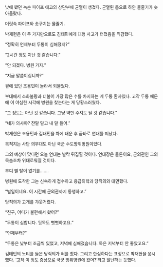 낮에 봤던 녹슨 파이프 에고의 상단부에 균열이 생겼다. 균열된 틈으로 하얀 물줄기가 솟아올랐다.

머릿속 파이프와 솟구치는 물줄기.

박재현은 이 두 가지만으로도 김태민에게 대형 사고가 터졌음을 직감했다.

“정확히 언제부터 두통이 심해졌지?”

“2시간 정도 지난 것 같습니다.”

“안 되겠다. 병원 가자.”

“지금 말씀이십니까?”

곁에 있던 조용민이 놀라서 되물었다.

부대에서 소화불량과 더불어 가장 많은 수를 차지하는 게 두통 환자였다. 고작 두통 때문에 이 야심한 시각에 병원을 찾는다는 게 당황스러웠다.

“그 정도는 아닌 것 같습니다. 그냥 약만 주셔도 될 것 같습니다.”

“네가 의사야? 잔말 말고 내 말 들어.”

박재현은 조용민과 김태민을 차에 태운 후 곧바로 연대를 떠났다.

목적지는 사단 의무대도 아닌 국군 수도방위병원이었다.

그의 예상이 맞다면 오늘 연대는 발칵 뒤집힐 것이다. 연대장은 물론이요, 군의관인 그의 목숨조차 위태로워질 것이다.

부디 별 탈이 없기를…….

병원에 도착한 그는 신속하게 접수하고 응급의학과 당직의와 대면했다.

“별일이네요. 이 시간에 군의관까지 동행하고.”

당직의가 고개를 갸웃거렸다.

“친구, 어디가 불편해서 왔어?”

“두통이 심합니다. 뒷목도 뻣뻣하고요.”

“언제부터?”

“두통은 낮부터 조금씩 있었고, 저녁에 심해졌습니다. 목은 저녁부터 안 좋았고요.”

김태민의 노티를 들은 당직의가 혀를 찼다. 그리고 한심하다는 표정으로 박재현을 응시했다. ‘고작 이 정도 증상으로 국군 방위병원에 왔어?’라고 힐난하는 듯했다.